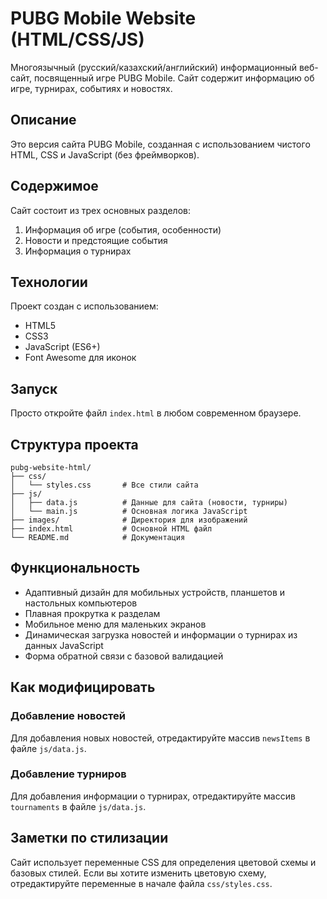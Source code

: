 # PUBG Mobile Website (HTML/CSS/JS)

Многоязычный (русский/казахский/английский) информационный веб-сайт, посвященный игре PUBG Mobile. Сайт содержит информацию об игре, турнирах, событиях и новостях.

## Описание

Это версия сайта PUBG Mobile, созданная с использованием чистого HTML, CSS и JavaScript (без фреймворков).

## Содержимое

Сайт состоит из трех основных разделов:
1. Информация об игре (события, особенности)
2. Новости и предстоящие события
3. Информация о турнирах

## Технологии

Проект создан с использованием:
- HTML5
- CSS3
- JavaScript (ES6+)
- Font Awesome для иконок

## Запуск

Просто откройте файл `index.html` в любом современном браузере.

## Структура проекта

```
pubg-website-html/
├── css/
│   └── styles.css       # Все стили сайта
├── js/
│   ├── data.js          # Данные для сайта (новости, турниры)
│   └── main.js          # Основная логика JavaScript
├── images/              # Директория для изображений
├── index.html           # Основной HTML файл
└── README.md            # Документация
```

## Функциональность

- Адаптивный дизайн для мобильных устройств, планшетов и настольных компьютеров
- Плавная прокрутка к разделам
- Мобильное меню для маленьких экранов
- Динамическая загрузка новостей и информации о турнирах из данных JavaScript
- Форма обратной связи с базовой валидацией

## Как модифицировать

### Добавление новостей

Для добавления новых новостей, отредактируйте массив `newsItems` в файле `js/data.js`.

### Добавление турниров

Для добавления информации о турнирах, отредактируйте массив `tournaments` в файле `js/data.js`.

## Заметки по стилизации

Сайт использует переменные CSS для определения цветовой схемы и базовых стилей. Если вы хотите изменить цветовую схему, отредактируйте переменные в начале файла `css/styles.css`.